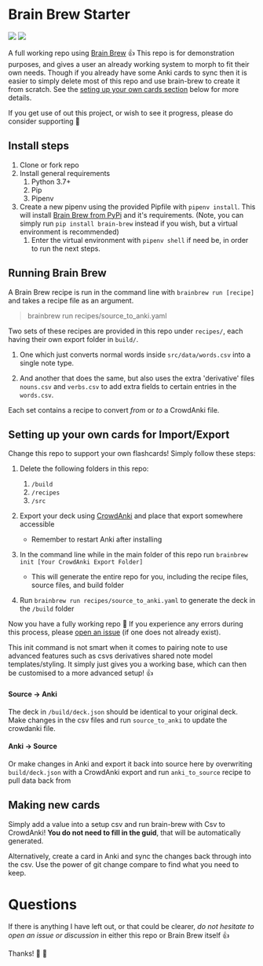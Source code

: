 # Brain Brew Starter

<a title="Buy me a cuppa tea" href="https://ko-fi.com/brainbrew"><img src="https://img.shields.io/badge/ko--fi-contribute-%23579ebd.svg"></a>
<a title="Support a fellow Weekend Warrior on Patreon" href="https://www.patreon.com/jmohare?fan_landing=true"><img src="https://img.shields.io/badge/patreon-support-%23f96854.svg"></a>

A full working repo using [Brain Brew](https://github.com/ohare93/brain-brew) :+1:
This repo is for demonstration purposes, and gives a user an already working system to morph to fit their own needs. Though if you already have some Anki cards to sync then it is easier to simply delete most of this repo and use brain-brew to create it from scratch. See the [seting up your own cards section](#setting-up-your-own-cards-for-importexport) below for more details.

If you get use of out this project, or wish to see it progress, please do consider supporting :pray:

## Install steps 

1. Clone or fork repo
1. Install general requirements
    1. Python 3.7+
    1. Pip
    1. Pipenv
1. Create a new pipenv using the provided Pipfile with `pipenv install`. This will install [Brain Brew from PyPi](https://pypi.org/project/Brain-Brew/) and it's requirements.
(Note, you can simply run `pip install brain-brew` instead if you wish, but a virtual environment is recommended)
    1. Enter the virtual environment with `pipenv shell` if need be, in order to run the next steps.

## Running Brain Brew

A Brain Brew recipe is run in the command line with `brainbrew run [recipe]` and takes a recipe file as an argument. 

> brainbrew run recipes/source_to_anki.yaml

Two sets of these recipes are provided in this repo under `recipes/`, each having their own export folder in `build/`.


1. One which just converts normal words inside `src/data/words.csv` into a single note type.

1. And another that does the same, but also uses the extra 'derivative' files `nouns.csv` and `verbs.csv` 
   to add extra fields to certain entries in the `words.csv`.

Each set contains a recipe to convert *from* or *to* a CrowdAnki file.


## Setting up your own cards for Import/Export

Change this repo to support your own flashcards! Simply follow these steps:

1. Delete the following folders in this repo:
   1. `/build`
   1. `/recipes`
   1. `/src`

1. Export your deck using [CrowdAnki](https://ankiweb.net/shared/info/1788670778) and place that export somewhere accessible
   - Remember to restart Anki after installing
   
1. In the command line while in the main folder of this repo run `brainbrew init [Your CrowdAnki Export Folder]`
   - This will generate the entire repo for you, including the recipe files, source files, and build folder

1. Run `brainbrew run recipes/source_to_anki.yaml` to generate the deck in the `/build` folder

Now you have a fully working repo :clap: If you experience any errors during this process,
please [open an issue](https://github.com/ohare93/brain-brew/issues) (if one does not already exist).

This init command is not smart when it comes to pairing note to use advanced features such as
csvs derivatives shared note model templates/styling.
It simply just gives you a working base, which can then be customised to a more advanced setup! :thumbsup: 

#### Source -> Anki
The deck in `/build/deck.json` should be identical to your original deck.
Make changes in the csv files and run `source_to_anki` to update the crowdanki file.

#### Anki -> Source
Or make changes in Anki and export it back into source here by overwriting `build/deck.json`
with a CrowdAnki export and run `anki_to_source` recipe to pull data back from


## Making new cards

Simply add a value into a setup csv and run brain-brew with Csv to CrowdAnki! 
**You do not need to fill in the guid**, that will be automatically generated.

Alternatively, create a card in Anki and sync the changes back through into the csv. 
Use the power of git change compare to find what you need to keep.

# Questions

If there is anything I have left out, or that could be clearer, 
*do not hesitate to open an issue or discussion* in either this repo or Brain Brew itself :+1:

Thanks! :100: :rocket:
